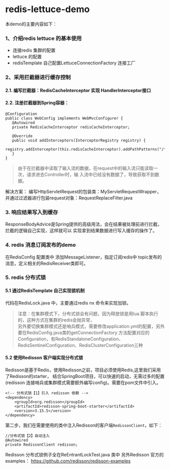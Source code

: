 # redis-lettuce-demo
本demo的主要内容如下：
### 1、介绍redis lettuce 的基本使用
- 连接redis 集群的配置
- lettuce 的配置
- redisTemplate 自己配置LettuceConnectionFactory 连接工厂

### 2、采用拦截器进行缓存控制
#### 2.1. 编写拦截器：RedisCacheInterceptor 实现 HandlerInterceptor接口
#### 2.2. 注册拦截器到Spring容器：
 ```
@Configuration
public class WebConfig implements WebMvcConfigurer {
    @Autowired
    private RedisCacheInterceptor redisCacheInterceptor;

    @Override
    public void addInterceptors(InterceptorRegistry registry) {
        registry.addInterceptor(this.redisCacheInterceptor).addPathPatterns("/**");
    }
}
 ```
> 由于在拦截器中读取了输入流的数据，在request中的输入流只能读取一次，请求进去Controller时，输
  入流中已经没有数据了，导致获取不到数据。

解决方案： 编写HttpServletRequest的包装类：MyServletRequestWrapper，并通过过滤器进行包装request对象：RequestReplaceFilter.java


### 3. 响应结果写入到缓存  

ResponseBodyAdvice是Spring提供的高级用法，会在结果被处理前进行拦截，拦截的逻辑自己实现，这样就可以
实现拿到结果数据进行写入缓存的操作了。

### 4. redis 消息订阅发布的demo
在RedisConfig 配置类中 添加MessageListener，指定订阅redis中 topic发布的消息，定义相关的RedisReceiver类即可。

### 5. redis 分布式锁

#### 5.1 通过RedisTemplate 自己实现锁机制
代码在RedisLock.java 中，主要通过redis nx 命令来实现加锁。
> 注意：在集群模式下，分布式锁会有问题，因为释放锁是用lua 脚本执行的，这种方式在集群的redis会抛异常，  
>另外要切换集群模式还是哨兵模式，需要修改application.yml的配置，另外要在RedisConfig.java类的getConnectionFactory 
>方法配置对应的Configuration，有RedisStandaloneConfiguration、RedisSentinelConfiguration、RedisClusterConfiguration三种

#### 5.2 使用Redisson 客户端实现分布式锁
Redisson是基于Redis，使用Redisson之前，项目必须使用Redis,这里我们采用了Redisson的starter，
结合SpringBoot项目，可以快速的启动，无需过多的配置(redisson 连接哨兵或集群模式需要额外编写config)。需要在pom文件中引入。

```
<!-- 分布式锁【1】引入 redisson 依赖 -->
<dependency>
    <groupId>org.redisson</groupId>
    <artifactId>redisson-spring-boot-starter</artifactId>
    <version>3.15.5</version>
</dependency>
```
第二步，我们在需要使用的类中注入Redisson的客户端`RedissonClient`，如下：
```
//分布式锁【2】自动注入
@Autowired
private RedissonClient redisson;
```
Redisson 分布式锁例子全在ReEntrantLockTest.java 类中
另外Redisson 官方的examples：
https://github.com/redisson/redisson-examples